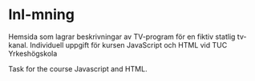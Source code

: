 # Inl-mning
Hemsida som lagrar beskrivningar av TV-program för en fiktiv statlig tv-kanal. Individuell uppgift för kursen JavaScript och HTML vid TUC Yrkeshögskola 

Task for the course Javascript and HTML. 
